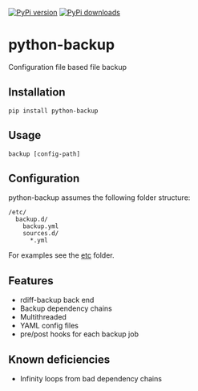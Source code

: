 [![PyPi version](https://pypip.in/v/python-backup/badge.png)](https://pypi.org/project/python-backup/)
[![PyPi downloads](https://pypip.in/d/python-backup/badge.png)](https://pypi.org/project/python-backup/)
# python-backup
Configuration file based file backup

## Installation
`pip install python-backup`

## Usage
`backup [config-path]`

## Configuration
python-backup assumes the following folder structure:
```
/etc/
  backup.d/
    backup.yml
    sources.d/
      *.yml
```
For examples see the [etc](etc) folder.

## Features
- rdiff-backup back end
- Backup dependency chains
- Multithreaded
- YAML config files
- pre/post hooks for each backup job

## Known deficiencies
- Infinity loops from bad dependency chains
